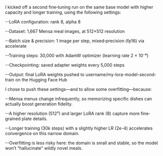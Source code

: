 I kicked off a second fine‐tuning run on the same base model with higher capacity and longer training, using the following settings:

--LoRA configuration: rank 8, alpha 8

--Dataset: 1,667 Mensa meal images, at 512×512 resolution

--Batch size & precision: 1 image per step, mixed‐precision (fp16) via accelerate

--Training steps: 30,000 with AdamW optimizer (learning rate 2 × 10⁻⁴)

--Checkpointing: saved adapter weights every 5,000 steps

--Output: final LoRA weights pushed to username/my-lora-model-second-train on the Hugging Face Hub

I chose to push these settings—and to allow some overfitting—because:

--Mensa menus change infrequently, so memorizing specific dishes can actually boost generation fidelity.

--A higher resolution (512²) and larger LoRA rank (8) capture more fine‐grained plate details.

--Longer training (30k steps) with a slightly higher LR (2e-4) accelerates convergence on this narrow domain.

--Overfitting is less risky here: the domain is small and stable, so the model won’t “hallucinate” wildly novel meals.